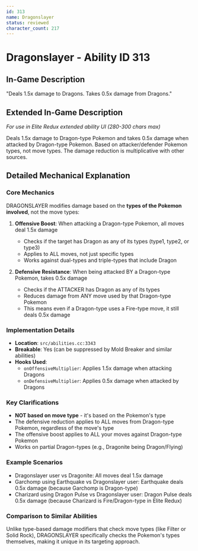 ```yaml
---
id: 313
name: Dragonslayer
status: reviewed
character_count: 217
---
```


# Dragonslayer - Ability ID 313

## In-Game Description
"Deals 1.5x damage to Dragons. Takes 0.5x damage from Dragons."

## Extended In-Game Description
*For use in Elite Redux extended ability UI (280-300 chars max)*

Deals 1.5x damage to Dragon-type Pokemon and takes 0.5x damage when attacked by Dragon-type Pokemon. Based on attacker/defender Pokemon types, not move types. The damage reduction is multiplicative with other sources.

## Detailed Mechanical Explanation

### Core Mechanics
DRAGONSLAYER modifies damage based on the **types of the Pokemon involved**, not the move types:

1. **Offensive Boost**: When attacking a Dragon-type Pokemon, all moves deal 1.5x damage
   - Checks if the target has Dragon as any of its types (type1, type2, or type3)
   - Applies to ALL moves, not just specific types
   - Works against dual-types and triple-types that include Dragon

2. **Defensive Resistance**: When being attacked BY a Dragon-type Pokemon, takes 0.5x damage
   - Checks if the ATTACKER has Dragon as any of its types
   - Reduces damage from ANY move used by that Dragon-type Pokemon
   - This means even if a Dragon-type uses a Fire-type move, it still deals 0.5x damage

### Implementation Details
- **Location**: `src/abilities.cc:3343`
- **Breakable**: Yes (can be suppressed by Mold Breaker and similar abilities)
- **Hooks Used**:
  - `onOffensiveMultiplier`: Applies 1.5x damage when attacking Dragons
  - `onDefensiveMultiplier`: Applies 0.5x damage when attacked by Dragons

### Key Clarifications
- **NOT based on move type** - it's based on the Pokemon's type
- The defensive reduction applies to ALL moves from Dragon-type Pokemon, regardless of the move's type
- The offensive boost applies to ALL your moves against Dragon-type Pokemon
- Works on partial Dragon-types (e.g., Dragonite being Dragon/Flying)

### Example Scenarios
- Dragonslayer user vs Dragonite: All moves deal 1.5x damage
- Garchomp using Earthquake vs Dragonslayer user: Earthquake deals 0.5x damage (because Garchomp is Dragon-type)
- Charizard using Dragon Pulse vs Dragonslayer user: Dragon Pulse deals 0.5x damage (because Charizard is Fire/Dragon-type in Elite Redux)

### Comparison to Similar Abilities
Unlike type-based damage modifiers that check move types (like Filter or Solid Rock), DRAGONSLAYER specifically checks the Pokemon's types themselves, making it unique in its targeting approach.
